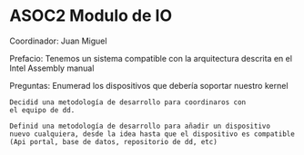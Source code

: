 # ASOC2 Modulo de IO


Coordinador: Juan Miguel

Prefacio:
	Tenemos un sistema compatible con la arquitectura
	descrita en el Intel Assembly manual

Preguntas:
	Enumerad los dispositivos que debería soportar nuestro kernel


	Decidid una metodología de desarrollo para coordinaros con
	el equipo de dd.

	Definid una metodología de desarrollo para añadir un dispositivo 
	nuevo cualquiera, desde la idea hasta que el dispositivo es compatible
	(Api portal, base de datos, repositorio de dd, etc)
